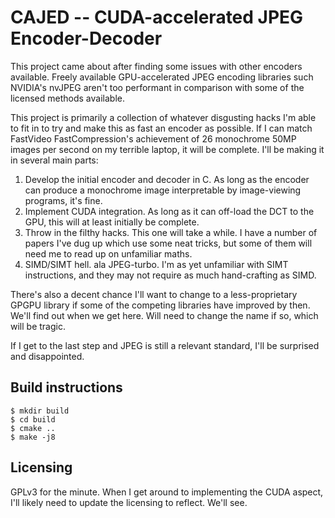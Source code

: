 # CAJED -- CUDA-accelerated JPEG Encoder-Decoder

This project came about after finding some issues with other encoders
available. Freely available GPU-accelerated JPEG encoding libraries such
NVIDIA's nvJPEG aren't too performant in comparison with some of the licensed
methods available.

This project is primarily a collection of whatever disgusting hacks I'm able to
fit in to try and make this as fast an encoder as possible. If I can match
FastVideo FastCompression's achievement of 26 monochrome 50MP images per second
on my terrible laptop, it will be complete. I'll be making it in several main
parts:

1. Develop the initial encoder and decoder in C. As long as the encoder can
   produce a monochrome image interpretable by image-viewing programs, it's
fine.
2. Implement CUDA integration. As long as it can off-load the DCT to the GPU,
   this will at least initially be complete.
3. Throw in the filthy hacks. This one will take a while. I have a number of
   papers I've dug up which use some neat tricks, but some of them will need me
to read up on unfamiliar maths.
4. SIMD/SIMT hell. ala JPEG-turbo. I'm as yet unfamiliar with SIMT
   instructions, and they may not require as much hand-crafting as SIMD.

There's also a decent chance I'll want to change to a less-proprietary GPGPU
library if some of the competing libraries have improved by then. We'll find
out when we get here. Will need to change the name if so, which will be tragic. 

If I get to the last step and JPEG is still a relevant standard, I'll be
surprised and disappointed.

## Build instructions

```
$ mkdir build
$ cd build
$ cmake ..
$ make -j8
```

## Licensing
GPLv3 for the minute. When I get around to implementing the CUDA
aspect, I'll likely need to update the licensing to reflect. We'll see.
